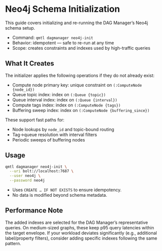 # Neo4j Schema Initialization

This guide covers initializing and re-running the DAG Manager’s Neo4j schema setup.

- Command: `qmtl dagmanager neo4j-init`
- Behavior: idempotent — safe to re-run at any time
- Scope: creates constraints and indexes used by high-traffic queries

## What It Creates

The initializer applies the following operations if they do not already exist:

- Compute node primary key: unique constraint on `(:ComputeNode {node_id})`
- Queue topic index: index on `(:Queue {topic})`
- Queue interval index: index on `(:Queue {interval})`
- Compute tags index: index on `(:ComputeNode {tags})`
- Buffering sweep index: index on `(:ComputeNode {buffering_since})`

These support fast paths for:

- Node lookups by `node_id` and topic-bound routing
- Tag→queue resolution with interval filters
- Periodic sweeps of buffering nodes

## Usage

```bash
qmtl dagmanager neo4j-init \
  --uri bolt://localhost:7687 \
  --user neo4j \
  --password neo4j
```

- Uses `CREATE … IF NOT EXISTS` to ensure idempotency.
- No data is modified beyond schema metadata.

## Performance Note

The added indexes are selected for the DAG Manager’s representative queries. On
medium-sized graphs, these keep p95 query latencies within the target envelope.
If your workload deviates significantly (e.g., additional label/property filters),
consider adding specific indexes following the same pattern.

